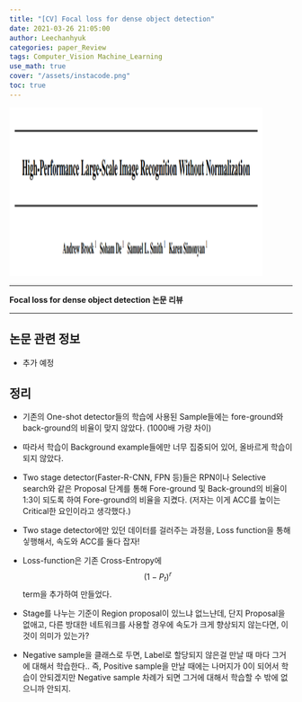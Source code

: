 ```yaml
---
title: "[CV] Focal loss for dense object detection"
date: 2021-03-26 21:05:00
author: Leechanhyuk
categories: paper_Review
tags: Computer_Vision Machine_Learning
use_math: true
cover: "/assets/instacode.png"
toc: true
---
```


<img src="/assets/image/High-performance/frontdoor.PNG" width="450px" height="300px" title="title" alt="title">


* * *

**Focal loss for dense object detection 논문 리뷰**

* * *

## 논문 관련 정보

 - 추가 예정

## 정리

- 기존의 One-shot detector들의 학습에 사용된 Sample들에는 fore-ground와 back-ground의 비율이 맞지 않았다. (1000배 가량 차이)

- 따라서 학습이 Background example들에만 너무 집중되어 있어, 올바르게 학습이 되지 않았다.

- Two stage detector(Faster-R-CNN, FPN 등)들은 RPN이나 Selective search와 같은 Proposal 단계를 통해 Fore-ground 및 Back-ground의 비율이 1:3이 되도록 하여 Fore-ground의 비율을 지켰다. (저자는 이게 ACC를 높이는 Critical한 요인이라고 생각했다.)

- Two stage detector에만 있던 데이터를 걸러주는 과정을, Loss function을 통해 싷행해서, 속도와 ACC를 둘다 잡자!

- Loss-function은 기존 Cross-Entropy에 $$(1-P_t)^r$$ term을 추가하여 만들었다.

- Stage를 나누는 기준이 Region proposal이 있느냐 없느냔데, 단지 Proposal을 없애고, 다른 방대한 네트워크를 사용할 경우에 속도가 크게 향상되지 않는다면, 이것이 의미가 있는가?

- Negative sample을 클래스로 두면, Label로 할당되지 않은걸 만날 때 마다 그거에 대해서 학습한다.. 즉, Positive sample을 만날 때에는 나머지가 0이 되어서 학습이 안되겠지만
Negative sample 차례가 되면 그거에 대해서 학습할 수 밖에 없으니까 안되지.














